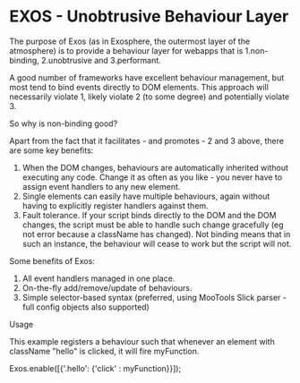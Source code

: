 EXOS - Unobtrusive Behaviour Layer
==================================
The purpose of Exos (as in Exosphere, the outermost layer of the atmosphere) is to provide a
behaviour layer for webapps that is 1.non-binding, 2.unobtrusive and 3.performant.

A good number of frameworks have excellent behaviour management, but most tend to bind events directly
to DOM elements. This approach will necessarily violate 1, likely violate 2 (to some degree) and
potentially violate 3.

So why is non-binding good?

Apart from the fact that it facilitates - and promotes - 2 and 3 above, there are some key benefits:

1. When the DOM changes, behaviours are automatically inherited without executing any code. Change it
as often as you like - you never have to assign event handlers to any new element.
2. Single elements can easily have multiple behaviours, again without having to explicitly register
handlers against them.
3. Fault tolerance. If your script binds directly to the DOM and the DOM changes, the script must be
able to handle such change gracefully (eg not error because a className has changed). Not binding
means that in such an instance, the behaviour will cease to work but the script will not.

Some benefits of Exos:

1. All event handlers managed in one place.
2. On-the-fly add/remove/update of behaviours.
3. Simple selector-based syntax (preferred, using MooTools Slick parser - full config objects also
supported)

Usage

This example registers a behaviour such that whenever an element with className "hello" is clicked,
it will fire myFunction.

Exos.enable([{'.hello': {'click' : myFunction}}]);